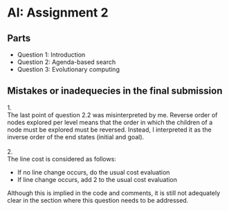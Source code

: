 # AI: Assignment 2

## Parts

- Question 1: Introduction
- Question 2: Agenda-based search
- Question 3: Evolutionary computing

## Mistakes or inadequecies in the final submission

1.<br>
The last point of question 2.2 was misinterpreted by me. Reverse order of nodes explored per level means that the order in which the children of a node must be explored must be reversed. Instead, I interpreted it as the inverse order of the end states (initial and goal).
<br><br>2.<br>
The line cost is considered as follows:

- If no line change occurs, do the usual cost evaluation
- If line change occurs, add 2 to the usual cost evaluation

Although this is implied in the code and comments, it is still not adequately clear in the section where this question needs to be addressed.
